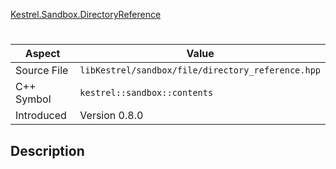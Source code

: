 [Kestrel.Sandbox.DirectoryReference](index.md)
# 
| Aspect | Value |
| --- | --- |
| Source File | `libKestrel/sandbox/file/directory_reference.hpp` |
| C++ Symbol | `kestrel::sandbox::contents` |
| Introduced | Version 0.8.0 |
## Description
